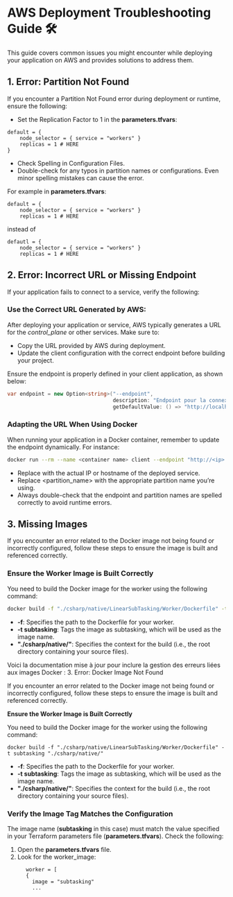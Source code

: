 # AWS Deployment Troubleshooting Guide 🛠️

This guide covers common issues you might encounter while deploying your application on AWS and provides solutions to address them.

## 1. Error: Partition Not Found

If you encounter a Partition Not Found error during deployment or runtime, ensure the following:

- Set the Replication Factor to 1 in the **parameters.tfvars**:

```hcl
default = {
    node_selector = { service = "workers" }
    replicas = 1 # HERE
}
```

- Check Spelling in Configuration Files.
- Double-check for any typos in partition names or configurations. Even minor spelling mistakes can cause the error.

For example in **parameters.tfvars**: 

```hcl
default = {
    node_selector = { service = "workers" }   
    replicas = 1 # HERE
```

instead of 

```hcl
defautl = {
    node_selector = { service = "workers" }   
    replicas = 1 # HERE

```
## 2. Error: Incorrect URL or Missing Endpoint

If your application fails to connect to a service, verify the following:
### Use the Correct URL Generated by AWS:

After deploying your application or service, AWS typically generates a URL for the *control_plane* or other services. Make sure to:

- Copy the URL provided by AWS during deployment.
- Update the client configuration with the correct endpoint before building your project.

Ensure the endpoint is properly defined in your client application, as shown below:

```csharp
var endpoint = new Option<string>("--endpoint",
                                  description: "Endpoint pour la connexion au control plane ArmoniK.",
                                  getDefaultValue: () => "http://localhost:5001");

```

### Adapting the URL When Using Docker

When running your application in a Docker container, remember to update the endpoint dynamically. For instance:

```bash
docker run --rm --name <container name> client --endpoint "http://<ip>:5001" --partition <partition name>
```

- Replace <ip> with the actual IP or hostname of the deployed service.
- Replace <partition_name> with the appropriate partition name you’re using.
- Always double-check that the endpoint and partition names are spelled correctly to avoid runtime errors.

## 3. Missing Images

If you encounter an error related to the Docker image not being found or incorrectly configured, follow these steps to ensure the image is built and referenced correctly.

### Ensure the Worker Image is Built Correctly

You need to build the Docker image for the worker using the following command:

```bash
docker build -f "./csharp/native/LinearSubTasking/Worker/Dockerfile" -t subtasking "./csharp/native/"
```

- **-f**: Specifies the path to the Dockerfile for your worker.
- **-t subtasking**: Tags the image as subtasking, which will be used as the image name.
- **"./csharp/native/"**: Specifies the context for the build (i.e., the root directory containing your source files).

Voici la documentation mise à jour pour inclure la gestion des erreurs liées aux images Docker :
3. Error: Docker Image Not Found

If you encounter an error related to the Docker image not being found or incorrectly configured, follow these steps to ensure the image is built and referenced correctly.

**Ensure the Worker Image is Built Correctly**

You need to build the Docker image for the worker using the following command:
```
docker build -f "./csharp/native/LinearSubTasking/Worker/Dockerfile" -t subtasking "./csharp/native/"
```
-  **-f**: Specifies the path to the Dockerfile for your worker.
-   **-t subtasking**: Tags the image as subtasking, which will be used as the image name.
- **"./csharp/native/"**: Specifies the context for the build (i.e., the root directory containing your source files).

### Verify the Image Tag Matches the Configuration

The image name (**subtasking** in this case) must match the value specified in your Terraform parameters file (**parameters.tfvars**). Check the following:

1. Open the **parameters.tfvars** file.
2. Look for the worker_image: 
```hcl
      worker = [
      {
        image = "subtasking"
        ...
```